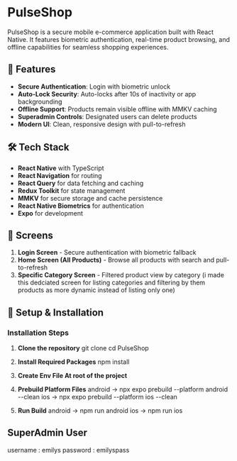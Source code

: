 # PulseShop

PulseShop is a secure mobile e-commerce application built with React Native. It features biometric authentication, real-time product browsing, and offline capabilities for seamless shopping experiences.

## 🚀 Features

- **Secure Authentication**: Login  with biometric unlock
- **Auto-Lock Security**: Auto-locks after 10s of inactivity or app backgrounding
- **Offline Support**: Products remain visible offline with MMKV caching
- **Superadmin Controls**: Designated users can delete products
- **Modern UI**: Clean, responsive design with pull-to-refresh

## 🛠 Tech Stack

- **React Native** with TypeScript
- **React Navigation** for routing
- **React Query** for data fetching and caching
- **Redux Toolkit** for state management
- **MMKV** for secure storage and cache persistence
- **React Native Biometrics** for authentication
- **Expo** for development

## 📱 Screens

1. **Login Screen** - Secure authentication with biometric fallback
2. **Home Screen (All Products)** - Browse all products with search and pull-to-refresh
3. **Specific Category Screen** - Filtered product view by category (i made this dedciated screen for listing categories and filtering by them products as more dynamic instead of listing only one)


## 🚀 Setup & Installation

### Installation Steps

1. **Clone the repository**
git clone <repository-url>
cd PulseShop


2. **Install Required Packages**
npm install

3. **Create Env File At root of the project**

4. **Prebuild Platform Files**
android -> npx expo prebuild --platform android --clean
ios -> npx expo prebuild --platform ios --clean

5. **Run Build**
android -> npm run android
ios -> npm run ios

## SuperAdmin User
username : emilys
password : emilyspass

